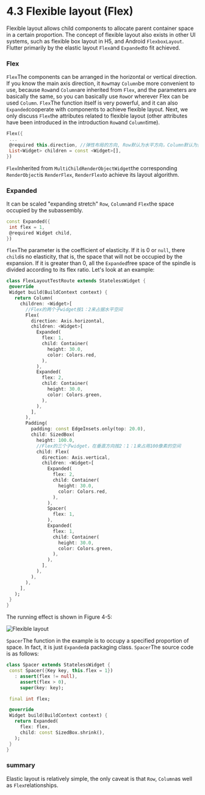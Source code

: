 # 4.3 Flexible layout (Flex)

Flexible layout allows child components to allocate parent container space in a certain proportion. The concept of flexible layout also exists in other UI systems, such as flexible box layout in H5, and Android `FlexboxLayout`. Flutter primarily by the elastic layout `Flex`and `Expanded`to fit achieved.

### Flex

`Flex`The components can be arranged in the horizontal or vertical direction. If you know the main axis direction, it `Row`may `Column`be more convenient to use, because `Row`and `Column`are inherited from `Flex`, and the parameters are basically the same, so you can basically use `Row`or wherever Flex can be used `Column`. `Flex`The function itself is very powerful, and it can also `Expanded`cooperate with components to achieve flexible layout. Next, we only discuss `Flex`the attributes related to flexible layout (other attributes have been introduced in the introduction `Row`and `Column`time).

``` dart 
Flex({
 ...
 @required this.direction, //弹性布局的方向, Row默认为水平方向，Column默认为垂直方向
 List<Widget> children = const <Widget>[],
})

```

`Flex`Inherited from `MultiChildRenderObjectWidget`the corresponding `RenderObject`is `RenderFlex`, `RenderFlex`to achieve its layout algorithm.

### Expanded

It can be scaled "expanding stretch" `Row`, `Column`and `Flex`the space occupied by the subassembly.

``` dart 
const Expanded({
 int flex = 1, 
 @required Widget child,
})

```

`flex`The parameter is the coefficient of elasticity. If it is 0 or `null`, there `child`is no elasticity, that is, the space that will not be occupied by the expansion. If it is greater than 0, all the `Expanded`free space of the spindle is divided according to its flex ratio. Let's look at an example:

``` dart 
class FlexLayoutTestRoute extends StatelessWidget {
 @override
 Widget build(BuildContext context) {
   return Column(
     children: <Widget>[
       //Flex的两个子widget按1：2来占据水平空间  
       Flex(
         direction: Axis.horizontal,
         children: <Widget>[
           Expanded(
             flex: 1,
             child: Container(
               height: 30.0,
               color: Colors.red,
             ),
           ),
           Expanded(
             flex: 2,
             child: Container(
               height: 30.0,
               color: Colors.green,
             ),
           ),
         ],
       ),
       Padding(
         padding: const EdgeInsets.only(top: 20.0),
         child: SizedBox(
           height: 100.0,
           //Flex的三个子widget，在垂直方向按2：1：1来占用100像素的空间  
           child: Flex(
             direction: Axis.vertical,
             children: <Widget>[
               Expanded(
                 flex: 2,
                 child: Container(
                   height: 30.0,
                   color: Colors.red,
                 ),
               ),
               Spacer(
                 flex: 1,
               ),
               Expanded(
                 flex: 1,
                 child: Container(
                   height: 30.0,
                   color: Colors.green,
                 ),
               ),
             ],
           ),
         ),
       ),
     ],
   );
 }
}

```

The running effect is shown in Figure 4-5:

![Flexible layout](https://pcdn.flutterchina.club/imgs/4-5.png)

`Spacer`The function in the example is to occupy a specified proportion of space. In fact, it is just `Expanded`a packaging class. `Spacer`The source code is as follows:

``` dart 
class Spacer extends StatelessWidget {
 const Spacer({Key key, this.flex = 1})
   : assert(flex != null),
     assert(flex > 0),
     super(key: key);

 final int flex;

 @override
 Widget build(BuildContext context) {
   return Expanded(
     flex: flex,
     child: const SizedBox.shrink(),
   );
 }
}

```

### summary

Elastic layout is relatively simple, the only caveat is that `Row`, `Column`as well as `Flex`relationships.
